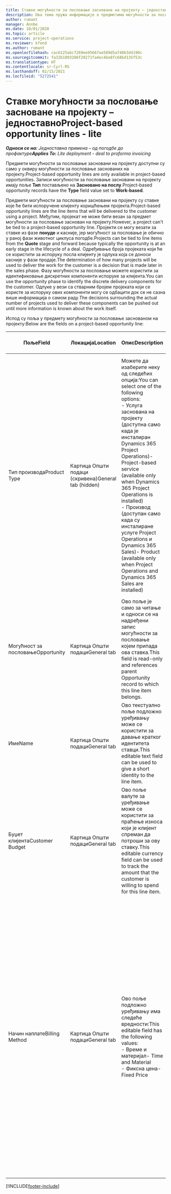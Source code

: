 ```yaml
---
title: Ставке могућности за пословање засноване на пројекту – једноставно
description: Ова тема пружа информације о предметима могућности за пословање заснованим на пројекту. (Pro)
author: rumant
manager: Annbe
ms.date: 10/01/2020
ms.topic: article
ms.service: project-operations
ms.reviewer: kfend
ms.author: rumant
ms.openlocfilehash: cac6125abc7269ee95667ae589d5a748b3d4190c
ms.sourcegitcommit: fa32b1893286f20271fa4ec4be8fc68bd135f53c
ms.translationtype: HT
ms.contentlocale: sr-Cyrl-RS
ms.lasthandoff: 02/15/2021
ms.locfileid: "5272541"
---
```

# <a name="project-based-opportunity-lines---lite"></a><span data-ttu-id="20c2d-104">Ставке могућности за пословање засноване на пројекту – једноставно</span><span class="sxs-lookup"><span data-stu-id="20c2d-104">Project-based opportunity lines - lite</span></span>

<span data-ttu-id="20c2d-105">_**Односи се на:** Једноставна примена – од погодбе до профактуре_</span><span class="sxs-lookup"><span data-stu-id="20c2d-105">_**Applies To:** Lite deployment - deal to proforma invoicing_</span></span>

<span data-ttu-id="20c2d-106">Предмети могућности за пословање засновани на пројекту доступни су само у оквиру могућности за пословање заснованих на пројекту.</span><span class="sxs-lookup"><span data-stu-id="20c2d-106">Project-based opportunity lines are only available in project-based opportunities.</span></span> <span data-ttu-id="20c2d-107">Записи могућности за пословање засновани на пројекту имају поље **Тип** постављено на **Засновано на послу**.</span><span class="sxs-lookup"><span data-stu-id="20c2d-107">Project-based opportunity records have the **Type** field value set to **Work-based**.</span></span>

<span data-ttu-id="20c2d-108">Предмети могућности за пословање засновани на пројекту су ставке које ће бити испоручене клијенту коришћењем пројекта.</span><span class="sxs-lookup"><span data-stu-id="20c2d-108">Project-based opportunity lines are the line items that will be delivered to the customer using a project.</span></span> <span data-ttu-id="20c2d-109">Међутим, пројекат не може бити везан за предмет могућности за пословање заснован на пројекту.</span><span class="sxs-lookup"><span data-stu-id="20c2d-109">However, a project can't be tied to a project-based opportunity line.</span></span> <span data-ttu-id="20c2d-110">Пројекти се могу везати за ставке из фазе **понуде** и касније, јер могућност за пословање је обично у раној фази животног циклуса погодбе.</span><span class="sxs-lookup"><span data-stu-id="20c2d-110">Projects can be tied to line items from the **Quote** stage and forward because typically the opportunity is at an early stage in the lifecycle of a deal.</span></span> <span data-ttu-id="20c2d-111">Одређивање броја пројеката који ће се користити за испоруку посла клијенту је одлука која се доноси касније у фази продаје.</span><span class="sxs-lookup"><span data-stu-id="20c2d-111">The determination of how many projects will be used to deliver the work for the customer is a decision that is made later in the sales phase.</span></span> <span data-ttu-id="20c2d-112">Фазу могућности за пословање можете користити за идентификовање дискретних компоненти испоруке за клијента.</span><span class="sxs-lookup"><span data-stu-id="20c2d-112">You can use the opportunity phase to identify the discrete delivery components for the customer.</span></span> <span data-ttu-id="20c2d-113">Одлуке у вези са стварним бројем пројеката који се користе за испоруку ових компоненти могу се одбацити док се не сазна више информација о самом раду.</span><span class="sxs-lookup"><span data-stu-id="20c2d-113">The decisions surrounding the actual number of projects used to deliver these components can be pushed out until more information is known about the work itself.</span></span>

<span data-ttu-id="20c2d-114">Испод су поља у предмету могућности за пословање заснованом на пројекту:</span><span class="sxs-lookup"><span data-stu-id="20c2d-114">Below are the fields on a project-based opportunity line:</span></span>

| <span data-ttu-id="20c2d-115">**Поље**</span><span class="sxs-lookup"><span data-stu-id="20c2d-115">**Field**</span></span> | <span data-ttu-id="20c2d-116">**Локација**</span><span class="sxs-lookup"><span data-stu-id="20c2d-116">**Location**</span></span> | <span data-ttu-id="20c2d-117">**Опис**</span><span class="sxs-lookup"><span data-stu-id="20c2d-117">**Description**</span></span> | <span data-ttu-id="20c2d-118">**Последични утицај**</span><span class="sxs-lookup"><span data-stu-id="20c2d-118">**Downstream impact**</span></span> |
| --- | --- | --- | --- |
| <span data-ttu-id="20c2d-119">Тип производа</span><span class="sxs-lookup"><span data-stu-id="20c2d-119">Product Type</span></span> | <span data-ttu-id="20c2d-120">Картица Општи подаци (скривена)</span><span class="sxs-lookup"><span data-stu-id="20c2d-120">General tab (hidden)</span></span> | <span data-ttu-id="20c2d-121">Можете да изаберите неку од следећих опција:</span><span class="sxs-lookup"><span data-stu-id="20c2d-121">You can select one of the following options:</span></span></br><span data-ttu-id="20c2d-122">- Услуга заснована на пројекту (доступна само када је инсталиран Dynamics 365 Project Operations)</span><span class="sxs-lookup"><span data-stu-id="20c2d-122">- Project-based service (available only when Dynamics 365 Project Operations is installed)</span></span></br><span data-ttu-id="20c2d-123">- Производ (доступан само када су инсталиране услуге Project Operations и Dynamics 365 Sales)</span><span class="sxs-lookup"><span data-stu-id="20c2d-123">- Product (available only when Project Operations and Dynamics 365 Sales are installed)</span></span> | <span data-ttu-id="20c2d-124">Вредност овог поља је постављена на **Услуга заснована на пројекту** када креирате ставку могућности за пословање засновану на пројекту из мреже ставки заснованих на пројекту у могућности за пословање.</span><span class="sxs-lookup"><span data-stu-id="20c2d-124">The value of this field is set to **Project-based service** when you create a project-based opportunity line from the project-based lines grid on the Opportunity.</span></span> <br> <span data-ttu-id="20c2d-125">Ако промените или замените ову вредност, функционалност пројекта неће бити омогућена на ставкама заснованим на пројекту.</span><span class="sxs-lookup"><span data-stu-id="20c2d-125">If you change or override this value, the project functionality won't be enabled on your project-based line items.</span></span> |
| <span data-ttu-id="20c2d-126">Могућност за пословање</span><span class="sxs-lookup"><span data-stu-id="20c2d-126">Opportunity</span></span> | <span data-ttu-id="20c2d-127">Картица Општи подаци</span><span class="sxs-lookup"><span data-stu-id="20c2d-127">General tab</span></span> | <span data-ttu-id="20c2d-128">Ово поље је само за читање и односи се на надређени запис могућности за пословање којем припада ова ставка.</span><span class="sxs-lookup"><span data-stu-id="20c2d-128">This field is read-only and references parent Opportunity record to which this line item belongs.</span></span> | <span data-ttu-id="20c2d-129">Нема последичног утицаја из овог поља.</span><span class="sxs-lookup"><span data-stu-id="20c2d-129">There is no downstream impact from this field.</span></span> |
| <span data-ttu-id="20c2d-130">Име</span><span class="sxs-lookup"><span data-stu-id="20c2d-130">Name</span></span> | <span data-ttu-id="20c2d-131">Картица Општи подаци</span><span class="sxs-lookup"><span data-stu-id="20c2d-131">General tab</span></span> | <span data-ttu-id="20c2d-132">Ово текстуално поље подложно уређивању може се користити за давање кратког идентитета ставци.</span><span class="sxs-lookup"><span data-stu-id="20c2d-132">This editable text field can be used to give a short identity to the line item.</span></span> | <span data-ttu-id="20c2d-133">Ова вредност се преноси на ставку понуде када креирате понуду из ове могућности за пословање.</span><span class="sxs-lookup"><span data-stu-id="20c2d-133">This value is carried over to the quote line when you create a quote from this opportunity.</span></span> |
| <span data-ttu-id="20c2d-134">Буџет клијента</span><span class="sxs-lookup"><span data-stu-id="20c2d-134">Customer Budget</span></span> | <span data-ttu-id="20c2d-135">Картица Општи подаци</span><span class="sxs-lookup"><span data-stu-id="20c2d-135">General tab</span></span> | <span data-ttu-id="20c2d-136">Ово поље валуте за уређивање може се користити за праћење износа који је клијент спреман да потроши за ову ставку.</span><span class="sxs-lookup"><span data-stu-id="20c2d-136">This editable currency field can be used to track the amount that the customer is willing to spend for this line item.</span></span> | <span data-ttu-id="20c2d-137">Ова вредност се преноси на одговарајуће поље ставке понуде када понуду креирате из ове могућности за пословање.</span><span class="sxs-lookup"><span data-stu-id="20c2d-137">This value is carried over to the corresponding field on the quote line when you create a quote from this opportunity.</span></span> |
| <span data-ttu-id="20c2d-138">Начин наплате</span><span class="sxs-lookup"><span data-stu-id="20c2d-138">Billing Method</span></span> | <span data-ttu-id="20c2d-139">Картица Општи подаци</span><span class="sxs-lookup"><span data-stu-id="20c2d-139">General tab</span></span> | <span data-ttu-id="20c2d-140">Ово поље подложно уређивању има следеће вредности:</span><span class="sxs-lookup"><span data-stu-id="20c2d-140">This editable field has the following values:</span></span></br><span data-ttu-id="20c2d-141">- Време и материјал</span><span class="sxs-lookup"><span data-stu-id="20c2d-141">- Time and Material</span></span></br><span data-ttu-id="20c2d-142">- Фиксна цена</span><span class="sxs-lookup"><span data-stu-id="20c2d-142">- Fixed Price</span></span> | <span data-ttu-id="20c2d-143">Ова вредност се преноси на одговарајуће поље ставке понуде када понуду креирате из ове могућности за пословање.</span><span class="sxs-lookup"><span data-stu-id="20c2d-143">This value is carried over to the corresponding field on the quote line when you create a quote from this opportunity.</span></span> <span data-ttu-id="20c2d-144">Када креирате ставку понуде, поље је закључано и не може се променити.</span><span class="sxs-lookup"><span data-stu-id="20c2d-144">After the quote line is created, the field is locked and can't be changed.</span></span> <span data-ttu-id="20c2d-145">Доделите вредност овог поља што је тачније могуће.</span><span class="sxs-lookup"><span data-stu-id="20c2d-145">Assign this field value as accurately as possible.</span></span> <span data-ttu-id="20c2d-146">Ако је потребно да промените вредност овог поља у ставци понуде, избришите и поново креирајте ставку понуде.</span><span class="sxs-lookup"><span data-stu-id="20c2d-146">If you need to change the value of this field on the quote line, delete and re-create the quote line.</span></span> |


[!INCLUDE[footer-include](../../includes/footer-banner.md)]